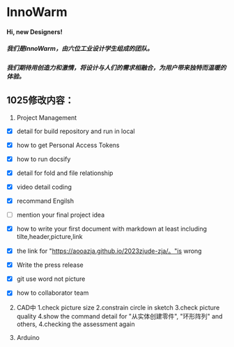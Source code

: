 # InnoWarm

#### Hi, new Designers! 
##### 我们是**InnoWarm**，由六位工业设计学生组成的团队。
##### 我们期待用创造力和激情，将设计与人们的需求相融合，为用户带来**独特而温暖**的体验。

## 1025修改内容：
1. Project Management
- [x] detail for build repository and run in local
- [x] how to get Personal Access Tokens
- [x] how to run docsify
- [x] detail for fold and file relationship
- [x] video detail coding
- [x] recommand Engilsh
- [ ] mention your final project idea
- [x] how to write your first document with markdown at least including tilte,header,picture,link
- [x] the link for "https://aooazja.github.io/2023zjude-zja/。"is wrong
- [x] Write the press release
- [x] git use word not picture
- [x] how to collaborator team

    
2. CAD中
    1.check picture size 
    2.constrain circle in sketch
    3.check picture quality 
    4.show the command detail for "从实体创建零件", "环形阵列" and others,
    4.checking the assessment again

3. Arduino

